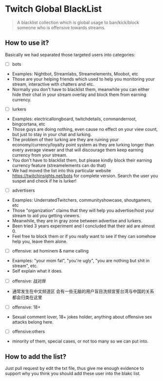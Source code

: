 # Twitch Global BlackList
> A blacklist collection which is global usage to ban/kick/block someone who is offensive towards streams.

## How to use it?
Basically we had separated those targeted users into categories:

 - [ ] bots
 - Examples: Nightbot, Streamlabs, Streamelements, Moobot, etc
 - Those are your helping friends which used to help you monitoring your stream, interactive with chatters and etc.
 - Normally you don't have to blacklist them, meanwhile you can either hide their chat in your stream overlay and block them from earning currency.
 - [ ] lurkers
 - Examples: electricallongboard, twitchdetails, commanderroot, bingcortana, etc
 - Those guys are doing nothing, even cause no effect on your view count, but just to stay in your chat and lurking.
 - The problem of their lurking are they are ruining your economy/currency/loyalty point system as they are lurking longer than every average viewer and that will discourage them keep earning currency from your stream.
 - You don't have to blacklist them, but please kindly block their earning currency feature (streamelements can do that)
 - We had moved the list into this particular website https://twitchinsights.net/bots for complete version. Search the user you suspet and check if he is lurker!
 - [ ] advertisers
 - Examples: UnderratedTwitchers, communityshowcase, shoutgamers, etc
 - Those "organization" claims that they will help you advertise/host your stream to aid you getting viewers.
 - Meanwhile, they are in gray zone between advertise and lurkers.
 - Been tried 3 years experiment and I concluded that their aid are almost 0.
 - Feel free to block them or if you really want to see if they can somehow help you, leave them alone.
 - [ ] offensive: ad hominem & name calling
 - Examples: "your mom fat", "you're ugly", "you are nothing but shit in stream", etc.
 - Self explain what it does.
 - [ ] offensive: 战对岸
 - 通常发生在中文频道区 会有一些无脑的用户盲目洗频宣誓台湾与中国的关系 都会归类在这里
 - [ ] offensive: 18+
 - Sexual comment lover, 18+ jokes holder, anything about offensive sex attacks belong here. 
 - [ ] offensive:others
 - minority of them, special cases, or not too many so we can put into.

## How to add the list?
Just pull request by edit the txt file, thus give me enough evidence to support why you think you should add these user into the blakc list.
